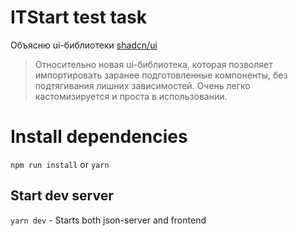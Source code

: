 # ITStart test task

Объясню ui-библиотеки [shadcn/ui](https://ui.shadcn.com/)

> Относительно новая ui-библиотека, которая позволяет импортировать заранее подготовленные компоненты, без подтягивания лишних зависимостей. Очень легко кастомизируется и проста в использовании.

# Install dependencies

`npm run install` or `yarn`

## Start dev server

`yarn dev` - Starts both json-server and frontend
